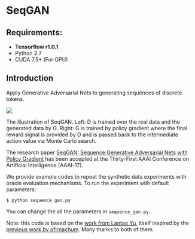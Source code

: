 # SeqGAN

## Requirements: 
* **Tensorflow r1.0.1**
* Python 2.7
* CUDA 7.5+ (For GPU)

## Introduction
Apply Generative Adversarial Nets to generating sequences of discrete tokens.

![](https://github.com/LantaoYu/SeqGAN/blob/master/figures/seqgan.png)

The illustration of SeqGAN. Left: D is trained over the real data and the generated data by G. Right: G is trained by policy gradient where the final reward signal is provided by D and is passed back to the intermediate action value via Monte Carlo search.  

The research paper [SeqGAN: Sequence Generative Adversarial Nets with Policy Gradient](http://arxiv.org/abs/1609.05473) has been accepted at the Thirty-First AAAI Conference on Artificial Intelligence (AAAI-17).

We provide example codes to repeat the synthetic data experiments with oracle evaluation mechanisms.
To run the experiment with default parameters:
```
$ python sequence_gan.py
```
You can change the all the parameters in `sequence_gan.py`.

Note: this code is based on the [work from Lantao Yu](https://github.com/LantaoYu/SeqGAN), itself inspired by the [previous work by ofirnachum](https://github.com/ofirnachum/sequence_gan). Many thanks to both of them.
